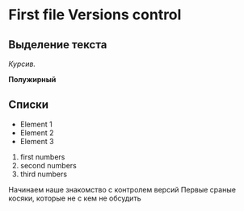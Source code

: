 # First file Versions control

## Выделение текста
*Курсив.*

**Полужирный**

## Списки
* Element 1
* Element 2
* Element 3

1. first numbers
2. second numbers
3. third numbers

Начинаем наше знакомство с контролем версий
Первые сраные косяки, которые не с кем не обсудить 